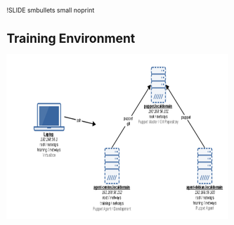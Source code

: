 !SLIDE smbullets small noprint

# Training Environment

<div style="text-align: center"><img src="./_images/training_environment.png" style="float: left; width: 800px; height: 375px;" alt="Training Environment"></div>

~~~SECTION:notes~~~



~~~ENDSECTION~~~

!SLIDE smbullets small printonly

# Training Environment

<img src="./_images/training_environment.png" style="width: 450px; height: 211px;" alt="Training Environment">

~~~SECTION:handouts~~~

****

The laptop provided for the training is running CentOS 7 with Gnome 3 in Fallback mode.

**Username:** training<br/>
**Password:** netways<br/>
**root Password:** netways0815

For virtualization the laptop runs Virtualbox. The virtual machines are best accessed using ssh from your
supplied laptop. Hostnames can be used for accessing the virtual machines.

**Username:** training<br/>
**Password:** netways<br/>
**root Password:** netways

~~~PAGEBREAK~~~

On our virtual machines you **should**:

* Work as user **training**
* Use the workspace in `/home/training/puppet`
* Switch only to root when necessary

The machine **agent-centos.localdomain** will be our first workspace and is used for:

* install Puppet as an agent
* developing Puppet code
* commit changes to a Git repository later
* publish the code to the Puppet master

On the virtual machine named **puppet.localdomain** a Puppet Master is pre-installed and a simple Git server
is ready to be used for later labs.

The last machine is **agent-debian.localdomain** which has a Puppet agent pre-installed and will
be used in the optional labs at the end.

From your training laptop you simply can SSH in to the virtual machines:

    ssh agent-centos.localdomain
    ssh puppet.localdomain
    ssh agent-debian.localdomain

If you want to do something as root, use sudo from within the virtual machines, or SSH in with the root account:

    sudo some command
    sudo -i
    ssh root@agent-centos.localdomain

~~~ENDSECTION~~~
